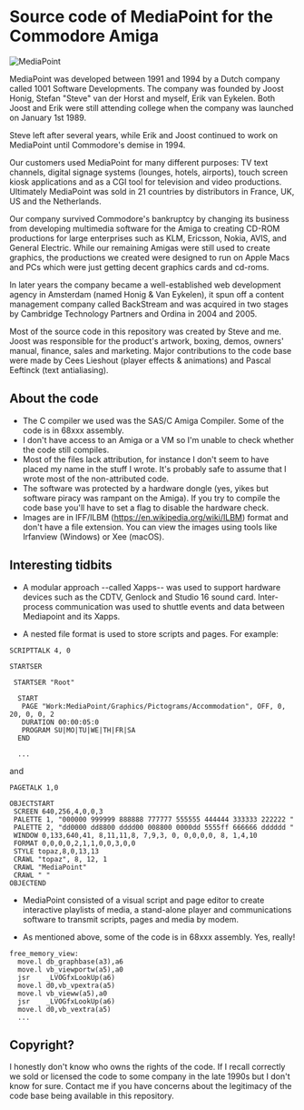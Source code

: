 # Source code of MediaPoint for the Commodore Amiga

![MediaPoint](https://pbs.twimg.com/media/Cfnrb7DVIAAQpwp.jpg)

MediaPoint was developed between 1991 and 1994 by a Dutch company called 1001 Software Developments. The company was founded by Joost Honig, Stefan "Steve" van der Horst and myself, Erik van Eykelen. Both Joost and Erik were still attending college when the company was launched on January 1st 1989.

Steve left after several years, while Erik and Joost continued to work on MediaPoint until Commodore's demise in 1994.

Our customers used MediaPoint for many different purposes: TV text channels, digital signage systems (lounges, hotels, airports), touch screen kiosk applications and as a CGI tool for television and video productions. Ultimately MediaPoint was sold in 21 countries by distributors in France, UK, US and the Netherlands.

Our company survived Commodore's bankruptcy by changing its business from developing multimedia software for the Amiga to creating CD-ROM productions for large enterprises such as KLM, Ericsson, Nokia, AVIS, and General Electric. While our remaining Amigas were still used to create graphics, the productions we created were designed to run on Apple Macs and PCs which were just getting decent graphics cards and cd-roms.

In later years the company became a well-established web development agency in Amsterdam (named Honig & Van Eykelen), it spun off a content management company called BackStream and was acquired in two stages by Cambridge Technology Partners and Ordina in 2004 and 2005.

Most of the source code in this repository was created by Steve and me. Joost was responsible for the product's artwork, boxing, demos, owners' manual, finance, sales and marketing. Major contributions to the code base were made by Cees Lieshout (player effects & animations) and Pascal Eeftinck (text antialiasing).

## About the code

- The C compiler we used was the SAS/C Amiga Compiler. Some of the code is in 68xxx assembly.
- I don't have access to an Amiga or a VM so I'm unable to check whether the code still compiles.
- Most of the files lack attribution, for instance I don't seem to have placed my name in the stuff I wrote. It's probably safe to assume that I wrote most of the non-attributed code.
- The software was protected by a hardware dongle (yes, yikes but software piracy was rampant on the Amiga). If you try to compile the code base you'll have to set a flag to disable the hardware check.
- Images are in IFF/ILBM (https://en.wikipedia.org/wiki/ILBM) format and don't have a file extension. You can view the images using tools like Irfanview (Windows) or Xee (macOS).

## Interesting tidbits

- A modular approach --called Xapps-- was used to support hardware devices such as the CDTV, Genlock and Studio 16 sound card. Inter-process communication was used to shuttle events and data between Mediapoint and its Xapps.

- A nested file format is used to store scripts and pages. For example:

```
SCRIPTTALK 4, 0

STARTSER

 STARTSER "Root"

  START
   PAGE "Work:MediaPoint/Graphics/Pictograms/Accommodation", OFF, 0, 20, 0, 0, 2
   DURATION 00:00:05:0
   PROGRAM SU|MO|TU|WE|TH|FR|SA
  END

  ...
```

and

```
PAGETALK 1,0

OBJECTSTART
 SCREEN 640,256,4,0,0,3
 PALETTE 1, "000000 999999 888888 777777 555555 444444 333333 222222 "
 PALETTE 2, "dd0000 dd8800 dddd00 008800 0000dd 5555ff 666666 dddddd "
 WINDOW 0,133,640,41, 8,11,11,8, 7,9,3, 0, 0,0,0,0, 8, 1,4,10
 FORMAT 0,0,0,0,2,1,1,0,0,3,0,0
 STYLE topaz,8,0,13,13
 CRAWL "topaz", 8, 12, 1
 CRAWL "MediaPoint"
 CRAWL " "
OBJECTEND
```

- MediaPoint consisted of a visual script and page editor to create interactive playlists of media, a stand-alone player and communications software to transmit scripts, pages and media by modem.

- As mentioned above, some of the code is in 68xxx assembly. Yes, really!

```
free_memory_view:
  move.l db_graphbase(a3),a6
  move.l vb_viewportw(a5),a0
  jsr    _LVOGfxLookUp(a6)
  move.l d0,vb_vpextra(a5)
  move.l vb_vieww(a5),a0
  jsr    _LVOGfxLookUp(a6)
  move.l d0,vb_vextra(a5)
  ...
```

## Copyright?

I honestly don't know who owns the rights of the code. If I recall correctly we sold or licensed the code to some company in the late 1990s but I don't know for sure. Contact me if you have concerns about the legitimacy of the code base being available in this repository.

